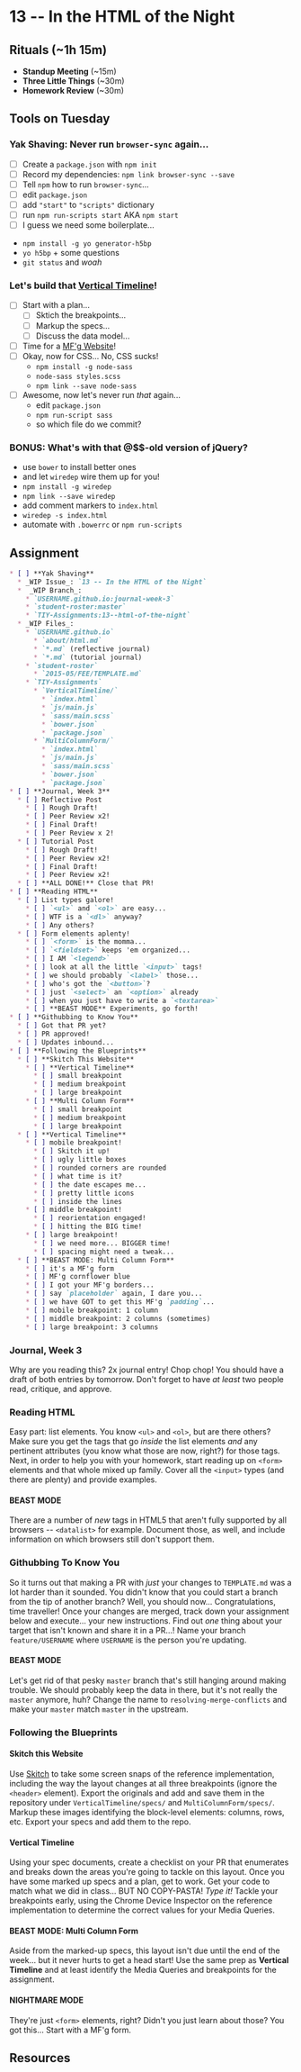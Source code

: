 # 13 -- In the HTML of the Night

## Rituals (~1h 15m)

* **Standup Meeting** (~15m)
* **Three Little Things** (~30m)
* **Homework Review** (~30m)

## Tools on Tuesday

### Yak Shaving: Never run `browser-sync` again...

* [ ] Create a `package.json` with `npm init`
* [ ] Record my dependencies: `npm link browser-sync --save`
* [ ] Tell `npm` how to run `browser-sync`...
 * [ ] edit `package.json`
 * [ ] add `"start"` to `"scripts"` dictionary
 * [ ] run `npm run-scripts start` AKA `npm start`
* [ ] I guess we need some boilerplate...
 * `npm install -g yo generator-h5bp`
 * `yo h5bp` + some questions
 * `git status` and _woah_

### Let's build that [Vertical Timeline](http://tympanus.net/Blueprints/VerticalTimeline/)!

* [ ] Start with a plan...
  * [ ] Sktich the breakpoints...
  * [ ] Markup the specs...
  * [ ] Discuss the data model...
* [ ] Time for a [MF'g Website](http://motherfuckingwebsite.com)!
* [ ] Okay, now for CSS... No, CSS sucks!
  * `npm install -g node-sass`
  * `node-sass styles.scss`
  * `npm link --save node-sass`
* [ ] Awesome, now let's never run _that_ again...
  * edit `package.json`
  * `npm run-script sass`
  * so which file do we commit?

### BONUS: What's with that @$$-old version of jQuery?

* use `bower` to install better ones
* and let `wiredep` wire them up for you!
 * `npm install -g wiredep`
 * `npm link --save wiredep`
 * add comment markers to `index.html`
 * `wiredep -s index.html`
* automate with `.bowerrc` or `npm run-scripts`

## Assignment

```markdown
* [ ] **Yak Shaving**
  * _WIP Issue_: `13 -- In the HTML of the Night`
  *  _WIP Branch_:
    * `USERNAME.github.io:journal-week-3`
    * `student-roster:master`
    * `TIY-Assignments:13--html-of-the-night`
  * _WIP Files_:
    * `USERNAME.github.io`
      * `about/html.md`
      * `*.md` (reflective journal)
      * `*.md` (tutorial journal)
    * `student-roster`
      * `2015-05/FEE/TEMPLATE.md`
    * `TIY-Assignments`
      * `VerticalTimeline/`
        * `index.html`
        * `js/main.js`
        * `sass/main.scss`
        * `bower.json`
        * `package.json`
      * `MultiColumnForm/`
        * `index.html`
        * `js/main.js`
        * `sass/main.scss`
        * `bower.json`
        * `package.json`
* [ ] **Journal, Week 3**
  * [ ] Reflective Post
    * [ ] Rough Draft!
    * [ ] Peer Review x2!
    * [ ] Final Draft!
    * [ ] Peer Review x 2!
  * [ ] Tutorial Post
    * [ ] Rough Draft!
    * [ ] Peer Review x2!
    * [ ] Final Draft!
    * [ ] Peer Review x2!
  * [ ] **ALL DONE!** Close that PR!
* [ ] **Reading HTML**
  * [ ] List types galore!
    * [ ] `<ul>` and `<ol>` are easy...
    * [ ] WTF is a `<dl>` anyway?
    * [ ] Any others?
  * [ ] Form elements aplenty!
    * [ ] `<form>` is the momma...
    * [ ] `<fieldset>` keeps 'em organized...
    * [ ] I AM `<legend>`
    * [ ] look at all the little `<input>` tags!
    * [ ] we should probably `<label>` those...
    * [ ] who's got the `<button>`?
    * [ ] just `<select>` an `<option>` already
    * [ ] when you just have to write a `<textarea>`
    * [ ] **BEAST MODE** Experiments, go forth!
* [ ] **Githubbing to Know You**
  * [ ] Got that PR yet?
  * [ ] PR approved!
  * [ ] Updates inbound...
* [ ] **Following the Blueprints**
  * [ ] **Skitch This Website**
    * [ ] **Vertical Timeline**
      * [ ] small breakpoint
      * [ ] medium breakpoint
      * [ ] large breakpoint
    * [ ] **Multi Column Form**
      * [ ] small breakpoint
      * [ ] medium breakpoint
      * [ ] large breakpoint
  * [ ] **Vertical Timeline**
    * [ ] mobile breakpoint!
      * [ ] Skitch it up!
      * [ ] ugly little boxes
      * [ ] rounded corners are rounded
      * [ ] what time is it?
      * [ ] the date escapes me...
      * [ ] pretty little icons
      * [ ] inside the lines
    * [ ] middle breakpoint!
      * [ ] reorientation engaged!
      * [ ] hitting the BIG time!
    * [ ] large breakpoint!
      * [ ] we need more... BIGGER time!
      * [ ] spacing might need a tweak...
  * [ ] **BEAST MODE: Multi Column Form**
    * [ ] it's a MF'g form
    * [ ] MF'g cornflower blue
    * [ ] I got your MF'g borders...
    * [ ] say `placeholder` again, I dare you...
    * [ ] we have GOT to get this MF'g `padding`...
    * [ ] mobile breakpoint: 1 column
    * [ ] middle breakpoint: 2 columns (sometimes)
    * [ ] large breakpoint: 3 columns
```

### Journal, Week 3

Why are you reading this? 2x journal entry! Chop chop! You should have a draft of both entries by tomorrow. Don't forget to have _at least_ two people read, critique, and approve.

### Reading HTML

Easy part: list elements. You know `<ul>` and `<ol>`, but are there others? Make sure you get the tags that go _inside_ the list elements _and_ any pertinent attributes (you know what those are now, right?) for those tags. Next, in order to help you with your homework, start reading up on `<form>` elements and that whole mixed up family. Cover all the `<input>` types (and there are plenty) and provide examples.

#### BEAST MODE

There are a number of _new_ tags in HTML5 that aren't fully supported by all browsers -- `<datalist>` for example. Document those, as well, and include information on which browsers still don't support them.

### Githubbing To Know You

So it turns out that making a PR with _just_ your changes to `TEMPLATE.md` was a lot harder than it sounded. You didn't know that you could start a branch from the tip of another branch? Well, you should now... Congratulations, time traveller! Once your changes are merged, track down your assignment below and execute... your new instructions. Find out _one_ thing about your target that isn't known and share it in a PR...! Name your branch `feature/USERNAME` where `USERNAME` is the person you're updating.

#### BEAST MODE

Let's get rid of that pesky `master` branch that's still hanging around making trouble. We should probably keep the data in there, but it's not really the `master` anymore, huh? Change the name to `resolving-merge-conflicts` and make your `master` match `master` in the upstream.

### Following the Blueprints

#### Skitch this Website

Use [Skitch](http://evernote.com/skitch) to take some screen snaps of the reference implementation, including the way the layout changes at all three breakpoints (ignore the `<header>` element). Export the originals and add and save them in the repository under `VerticalTimeline/specs/` and `MultiColumnForm/specs/`. Markup these images identifying the block-level elements: columns, rows, etc. Export your specs and add them to the repo.

#### Vertical Timeline

Using your spec documents, create a checklist on your PR that enumerates and breaks down the areas you're going to tackle on this layout. Once you have some marked up specs and a plan, get to work. Get your code to match what we did in class... BUT NO COPY-PASTA! _Type it!_ Tackle your breakpoints early, using the Chrome Device Inspector on the reference implementation to determine the correct values for your Media Queries.

#### BEAST MODE: Multi Column Form

Aside from the marked-up specs, this layout isn't due until the end of the week... but it never hurts to get a head start! Use the same prep as **Vertical Timeline** and at least identify the Media Queries and breakpoints for the assignment.

#### NIGHTMARE MODE

They're just `<form>` elements, right? Didn't you just learn about those? You got this... Start with a MF'g form.

## Resources
